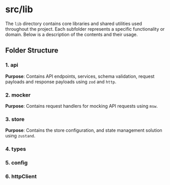 # src/lib

The `lib` directory contains core libraries and shared utilities used throughout the project. Each subfolder represents a specific functionality or domain. Below is a description of the contents and their usage.

## **Folder Structure**

### 1. api

**Purpose**: Contains API endpoints, services, schema validation, request payloads and response payloads using `zod` and `http`.

### 2. mocker

**Purpose**: Contains request handlers for mocking API requests using `msw`.

### 3. store

**Purpose**: Contains the store configuration, and state management solution using `zustand`.

### 4. types

### 5. config

### 6. httpClient
